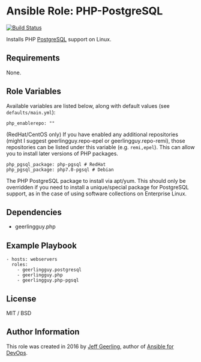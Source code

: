 # Ansible Role: PHP-PostgreSQL

[![Build Status](https://travis-ci.com/geerlingguy/ansible-role-php-pgsql.svg?branch=master)](https://travis-ci.com/geerlingguy/ansible-role-php-pgsql)

Installs PHP [PostgreSQL](https://www.postgresql.org/) support on Linux.

## Requirements

None.

## Role Variables

Available variables are listed below, along with default values (see `defaults/main.yml`):

    php_enablerepo: ""

(RedHat/CentOS only) If you have enabled any additional repositories (might I suggest geerlingguy.repo-epel or geerlingguy.repo-remi), those repositories can be listed under this variable (e.g. `remi,epel`). This can allow you to install later versions of PHP packages.

    php_pgsql_package: php-pgsql # RedHat
    php_pgsql_package: php7.0-pgsql # Debian

The PHP PostgreSQL package to install via apt/yum. This should only be overridden if you need to install a unique/special package for PostgreSQL support, as in the case of using software collections on Enterprise Linux.

## Dependencies

  - geerlingguy.php

## Example Playbook

    - hosts: webservers
      roles:
        - geerlingguy.postgresql
        - geerlingguy.php
        - geerlingguy.php-pgsql

## License

MIT / BSD

## Author Information

This role was created in 2016 by [Jeff Geerling](https://www.jeffgeerling.com/), author of [Ansible for DevOps](https://www.ansiblefordevops.com/).
